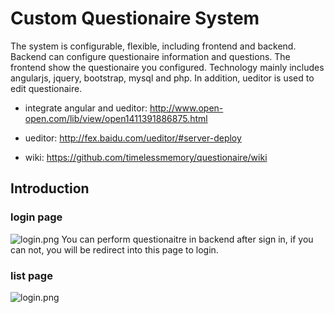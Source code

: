 # Custom Questionaire System
The system is configurable, flexible, including frontend and backend. Backend can configure questionaire information and questions. The frontend show the questionaire you configured. Technology mainly includes angularjs, jquery, bootstrap, mysql and php. In addition, ueditor is used to edit questionaire.

* integrate angular and ueditor: http://www.open-open.com/lib/view/open1411391886875.html

* ueditor: http://fex.baidu.com/ueditor/#server-deploy

* wiki: https://github.com/timelessmemory/questionaire/wiki

## Introduction
### login page
![login.png](http://7xqayl.com1.z0.glb.clouddn.com/login.png)
You can perform questionaitre in backend after sign in, if you can not, you will be redirect into this page to login.
### list page
![login.png](http://7xqayl.com1.z0.glb.clouddn.com/lists.png)
